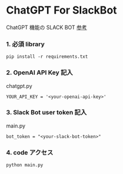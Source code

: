 # ChatGPT For SlackBot

ChatGPT 機能の SLACK BOT
[参考](https://manchann.tistory.com/43)

### 1. 必須 library

```
pip install -r requirements.txt
```

### 2. OpenAI API Key 記入

chatgpt.py

```
YOUR_API_KEY = '<your-openai-api-key>'
```

### 3. Slack Bot user token 記入

main.py

```
bot_token = "<your-slack-bot-token>"
```

### 4. code アクセス

```
python main.py
```

